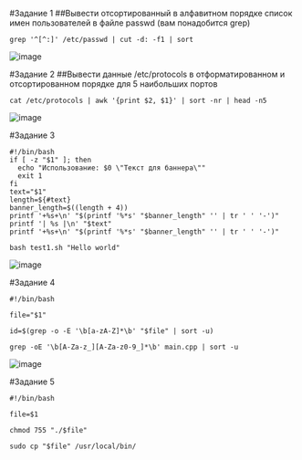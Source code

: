 #Задание 1
##Вывести отсортированный в алфавитном порядке список имен пользователей в файле passwd (вам понадобится grep)

```
grep '^[^:]' /etc/passwd | cut -d: -f1 | sort
```

![image](https://github.com/user-attachments/assets/e340ba90-2967-4e6f-bd08-d9d9a217a53b)

#Задание 2
##Вывести данные /etc/protocols в отформатированном и отсортированном порядке для 5 наибольших портов

```
cat /etc/protocols | awk '{print $2, $1}' | sort -nr | head -n5
```

![image](https://github.com/user-attachments/assets/f75dd078-3458-49de-a835-6394695522b6)

#Задание 3

```
#!/bin/bash
if [ -z "$1" ]; then
  echo "Использование: $0 \"Текст для баннера\""
  exit 1
fi
text="$1"
length=${#text}
banner_length=$((length + 4))
printf '+%s+\n' "$(printf '%*s' "$banner_length" '' | tr ' ' '-')"
printf '| %s |\n' "$text"
printf '+%s+\n' "$(printf '%*s' "$banner_length" '' | tr ' ' '-')"
```

```
bash test1.sh "Hello world"
```

![image](https://github.com/user-attachments/assets/976dd40d-d88c-43ce-851e-f75c65bd5718)

#Задание 4

```
#!/bin/bash

file="$1"

id=$(grep -o -E '\b[a-zA-Z]*\b' "$file" | sort -u)
```

```
grep -oE '\b[A-Za-z_][A-Za-z0-9_]*\b' main.cpp | sort -u
```

![image](https://github.com/user-attachments/assets/fe8bc0d7-5f1d-40aa-a600-baf860b8aeb8)

#Задание 5

```
#!/bin/bash

file=$1

chmod 755 "./$file"

sudo cp "$file" /usr/local/bin/
```


